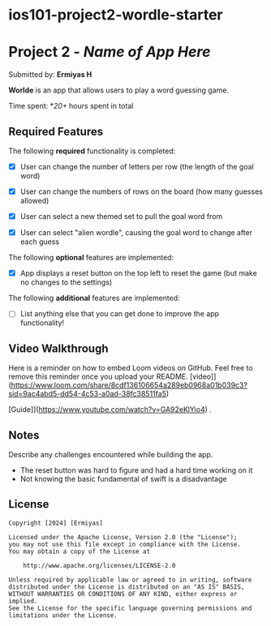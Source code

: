 # ios101-project2-wordle-starter

# Project 2 - *Name of App Here*

Submitted by: **Ermiyas H**

**Worlde** is an app that allows users to play a word guessing game.

Time spent: **20+* hours spent in total

## Required Features

The following **required** functionality is completed:

- [X] User can change the number of letters per row (the length of the goal word)
- [X] User can change the numbers of rows on the board (how many guesses allowed)
- [X] User can select a new themed set to pull the goal word from
- [X] User can select "alien wordle", causing the goal word to change after each guess


The following **optional** features are implemented:

- [x] App displays a reset button on the top left to reset the game (but make no changes to the settings)

The following **additional** features are implemented:

- [ ] List anything else that you can get done to improve the app functionality!

## Video Walkthrough

Here is a reminder on how to embed Loom videos on GitHub. Feel free to remove this reminder once you upload your README. 
[video]](https://www.loom.com/share/8cdf136106654a289eb0968a01b039c3?sid=9ac4abd5-dd54-4c53-a0ad-38fc38511fa5)

[Guide]](https://www.youtube.com/watch?v=GA92eKlYio4) .

## Notes

Describe any challenges encountered while building the app.
- The reset button was hard to figure and had a hard time working on it
- Not knowing the basic fundamental of swift is a disadvantage 

## License

    Copyright [2024] [Ermiyas]

    Licensed under the Apache License, Version 2.0 (the "License");
    you may not use this file except in compliance with the License.
    You may obtain a copy of the License at

        http://www.apache.org/licenses/LICENSE-2.0

    Unless required by applicable law or agreed to in writing, software
    distributed under the License is distributed on an "AS IS" BASIS,
    WITHOUT WARRANTIES OR CONDITIONS OF ANY KIND, either express or implied.
    See the License for the specific language governing permissions and
    limitations under the License.
